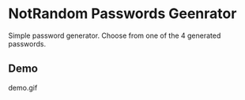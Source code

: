 
# NotRandom Passwords Geenrator

Simple password generator. Choose from one of the 4 generated passwords.
## Demo

demo.gif

